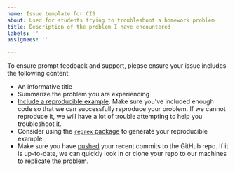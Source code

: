 ```yaml
---
name: Issue template for CIS
about: Used for students trying to troubleshoot a homework problem
title: Description of the problem I have encountered
labels: ''
assignees: ''

---
```


To ensure prompt feedback and support, please ensure your issue includes the following content:

* An informative title
* Summarize the problem you are experiencing
* [Include a reproducible example](https://stackoverflow.com/help/minimal-reproducible-example). Make sure you've included enough code so that we can successfully reproduce your problem. If we cannot reproduce it, we will have a lot of trouble attempting to help you troubleshoot it.
* Consider using the [`reprex` package](https://info5940.infosci.cornell.edu/faq/asking-questions/#format-your-code-snippets-with-reprex) to generate your reproducible example.
* Make sure you have [pushed](https://github.com/git-guides/git-push) your recent commits to the GitHub repo. If it is up-to-date, we can quickly look in or clone your repo to our machines to replicate the problem.
